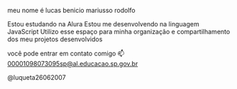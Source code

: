 meu nome é lucas benicio mariusso rodolfo 

Estou estudando na Alura
Estou me desenvolvendo na linguagem JavaScript
Utilizo esse espaço para minha organização e compartilhamento dos meu projetos desenvolvidos

você pode entrar em contato comigo 📫
00001098073095sp@al.educacao.sp.gov.br

@luqueta26062007

